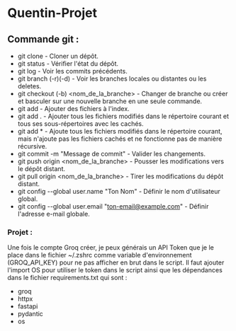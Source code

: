 # Quentin-Projet

## Commande git :
- git clone <url> - Cloner un dépôt.
- git status - Vérifier l'état du dépôt. 
- git log - Voir les commits précédents. 
- git branch (-r)(-d) - Voir les branches locales ou distantes ou les deletes. 
- git checkout (-b) <nom_de_la_branche> - Changer de branche ou créer et basculer sur une nouvelle branche en une seule commande. 
- git add <fichier> - Ajouter des fichiers à l'index. 
- git add . - Ajouter tous les fichiers modifiés dans le répertoire courant et tous ses sous-répertoires avec les cachés. 
- git add * - Ajoute tous les fichiers modifiés dans le répertoire courant, mais n'ajoute pas les fichiers cachés et ne fonctionne pas de manière récursive. 
- git commit -m "Message de commit" - Valider les changements. 
- git push origin <nom_de_la_branche> - Pousser les modifications vers le dépôt distant. 
- git pull origin <nom_de_la_branche> - Tirer les modifications du dépôt distant. 
- git config --global user.name "Ton Nom" - Définir le nom d'utilisateur global. 
- git config --global user.email "ton-email@example.com" - Définir l'adresse e-mail globale. 

### Projet :
Une fois le compte Groq créer, je peux générais un API Token que je le place dans le fichier ~/.zshrc comme variable d'environnement (GROQ_API_KEY)  pour ne pas afficher en brut dans le script.
Il faut ajouter l'import OS pour utiliser le token dans le script ainsi que les dépendances dans le fichier requirements.txt qui sont :
- groq
- httpx
- fastapi
- pydantic
- os
